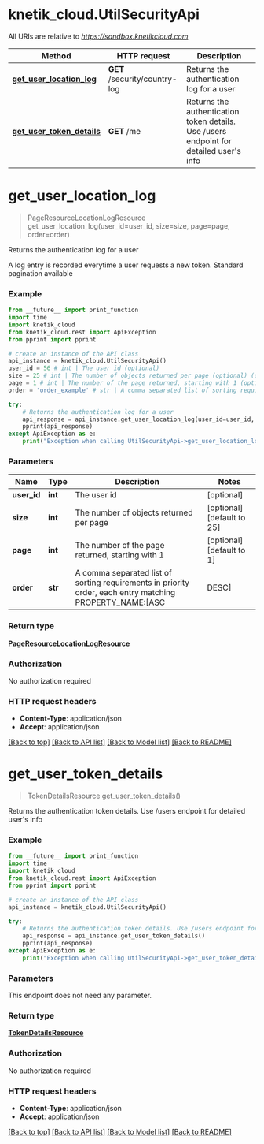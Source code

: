 # knetik_cloud.UtilSecurityApi

All URIs are relative to *https://sandbox.knetikcloud.com*

Method | HTTP request | Description
------------- | ------------- | -------------
[**get_user_location_log**](UtilSecurityApi.md#get_user_location_log) | **GET** /security/country-log | Returns the authentication log for a user
[**get_user_token_details**](UtilSecurityApi.md#get_user_token_details) | **GET** /me | Returns the authentication token details. Use /users endpoint for detailed user&#39;s info


# **get_user_location_log**
> PageResourceLocationLogResource get_user_location_log(user_id=user_id, size=size, page=page, order=order)

Returns the authentication log for a user

A log entry is recorded everytime a user requests a new token. Standard pagination available

### Example 
```python
from __future__ import print_function
import time
import knetik_cloud
from knetik_cloud.rest import ApiException
from pprint import pprint

# create an instance of the API class
api_instance = knetik_cloud.UtilSecurityApi()
user_id = 56 # int | The user id (optional)
size = 25 # int | The number of objects returned per page (optional) (default to 25)
page = 1 # int | The number of the page returned, starting with 1 (optional) (default to 1)
order = 'order_example' # str | A comma separated list of sorting requirements in priority order, each entry matching PROPERTY_NAME:[ASC|DESC] (optional)

try: 
    # Returns the authentication log for a user
    api_response = api_instance.get_user_location_log(user_id=user_id, size=size, page=page, order=order)
    pprint(api_response)
except ApiException as e:
    print("Exception when calling UtilSecurityApi->get_user_location_log: %s\n" % e)
```

### Parameters

Name | Type | Description  | Notes
------------- | ------------- | ------------- | -------------
 **user_id** | **int**| The user id | [optional] 
 **size** | **int**| The number of objects returned per page | [optional] [default to 25]
 **page** | **int**| The number of the page returned, starting with 1 | [optional] [default to 1]
 **order** | **str**| A comma separated list of sorting requirements in priority order, each entry matching PROPERTY_NAME:[ASC|DESC] | [optional] 

### Return type

[**PageResourceLocationLogResource**](PageResourceLocationLogResource.md)

### Authorization

No authorization required

### HTTP request headers

 - **Content-Type**: application/json
 - **Accept**: application/json

[[Back to top]](#) [[Back to API list]](../README.md#documentation-for-api-endpoints) [[Back to Model list]](../README.md#documentation-for-models) [[Back to README]](../README.md)

# **get_user_token_details**
> TokenDetailsResource get_user_token_details()

Returns the authentication token details. Use /users endpoint for detailed user's info

### Example 
```python
from __future__ import print_function
import time
import knetik_cloud
from knetik_cloud.rest import ApiException
from pprint import pprint

# create an instance of the API class
api_instance = knetik_cloud.UtilSecurityApi()

try: 
    # Returns the authentication token details. Use /users endpoint for detailed user's info
    api_response = api_instance.get_user_token_details()
    pprint(api_response)
except ApiException as e:
    print("Exception when calling UtilSecurityApi->get_user_token_details: %s\n" % e)
```

### Parameters
This endpoint does not need any parameter.

### Return type

[**TokenDetailsResource**](TokenDetailsResource.md)

### Authorization

No authorization required

### HTTP request headers

 - **Content-Type**: application/json
 - **Accept**: application/json

[[Back to top]](#) [[Back to API list]](../README.md#documentation-for-api-endpoints) [[Back to Model list]](../README.md#documentation-for-models) [[Back to README]](../README.md)

